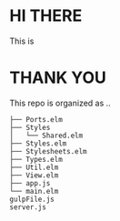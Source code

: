 # HI THERE

This is 

# THANK YOU


This repo is organized as ..
```
├── Ports.elm
├── Styles
│   └── Shared.elm
├── Styles.elm
├── Stylesheets.elm
├── Types.elm
├── Util.elm
├── View.elm
├── app.js
└── main.elm
gulpFile.js
server.js
```
